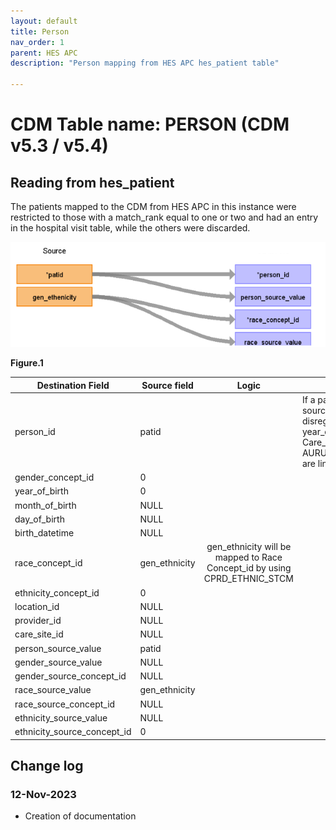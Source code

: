 ```yaml
---
layout: default
title: Person
nav_order: 1
parent: HES APC
description: "Person mapping from HES APC hes_patient table"

---
```


# CDM Table name: PERSON (CDM v5.3 / v5.4)

## Reading from hes_patient

The patients mapped to the CDM from HES APC in this instance were restricted to those with a match_rank equal to one or two and had an entry in the hospital visit table, while the others were discarded.



![](../images/image2.png)

**Figure.1**

| Destination Field | Source field | Logic | Comment field |
| --- | --- | :---: | --- |
| person_id | patid |  	|  If a patient has no entry in source_hesapc.hes_hospital, disregard it.Data like gender, year_of_birth, location_id, Care_site_id comes from AURUM/GOLD as the data are linked to them.|
| gender_concept_id | 0 | | |
| year_of_birth | 0 | | |
| month_of_birth |NULL |  | |
| day_of_birth | NULL |  |  |
| birth_datetime | NULL |  |  |
| race_concept_id | gen_ethnicity | gen_ethnicity will be mapped to Race Concept_id by using CPRD_ETHNIC_STCM | |
| ethnicity_concept_id | 0 |  |   |
| location_id | NULL |  |  |
| provider_id | NULL |  |  |
| care_site_id |NULL | |  |
| person_source_value | patid |  |  |
| gender_source_value | NULL|  | |
| gender_source_concept_id |NULL  |  |  |
| race_source_value | gen_ethnicity| | |
| race_source_concept_id | NULL | |
| ethnicity_source_value | NULL |  |  | 
| ethnicity_source_concept_id | 0 |  |  |

## Change log

### 12-Nov-2023
- Creation of documentation